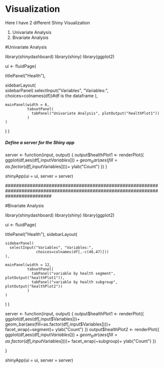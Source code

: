 # Visualization
Here I have 2 different Shiny Visualization
1. Univariate Analysis
2. Bivariate Analysis

#Univariate Analysis

library(shinydashboard)
library(shiny)
library(ggplot2)


ui <- fluidPage(    
  
  titlePanel("Health"),
  
  sidebarLayout(      
    sidebarPanel(
      selectInput("Variables", "Variables:",
                  choices=colnames(df))#df is the dataframe
    ),
    
    mainPanel(width = 6,
              tabsetPanel(
                tabPanel("Univariate Analysis", plotOutput("healthPlot1"))
              )
    )
    
  )
)

##### Define a server for the Shiny app
server <- function(input, output) {
output$healthPlot1 <- renderPlot({
      ggplot(df,aes(df[,input$Variables]))+
      geom_bar(aes(fill=as.factor(df[,input$Variables])))+
      ylab("Count")
  })
}


shinyApp(ui = ui, server = server)

#################################################################################################################################

#Bivariate Analysis

library(shinydashboard)
library(shiny)
library(ggplot2)

ui <- fluidPage(    
  
  titlePanel("Health"),
  sidebarLayout(      
    
    sidebarPanel(
      selectInput("Variables", "Variables:",
                  choices=colnames(df[,-c(46,47)]))
    ),
    
    mainPanel(width = 12,
              tabsetPanel(
                tabPanel("variable by health segment", plotOutput("healthPlot1")),
                tabPanel("variable by health subgroup", plotOutput("healthPlot2"))
              )
    )
    
  )
)


server <- function(input, output) {
  output$healthPlot1 <- renderPlot({
    ggplot(df,aes(df[,input$Variables]))+
      geom_bar(aes(fill=as.factor(df[,input$Variables])))+
      facet_wrap(~segment)+
      ylab("Count")
  })
  output$healthPlot2 <- renderPlot({
    ggplot(df,aes(df[,input$Variables]))+
      geom_bar(aes(fill=as.factor(df[,input$Variables])))+
      facet_wrap(~subgroup)+
      ylab("Count")
  })
  
}


shinyApp(ui = ui, server = server)
